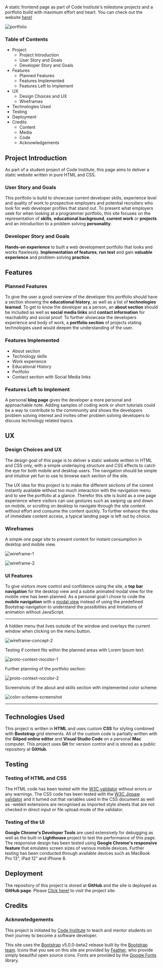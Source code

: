 A static frontend page as part of Code Institute's milestone projects and a portfolio build with maximum effort and heart. You can check out the website [here!](https://theodorcodes.github.io/milestone-project-1/) 

![portfolio](/Users/lp1/cittris/var/www/milestone1.2/assets/images/portfolio.png)

### Table of Contents

- Project
    - Project Introduction
    - User Story and Goals
    - Developer Story and Goals
- Features
    -   Planned Features
    -   Features Implemented
    -   Features Left to Implement
- UX
    -   Design Choices and UX
    -   Wireframes
- Technologies Used
- Testing
- Deployment
- Credits
    -   Content
    -   Media
    -   Code
    -   Acknowledgements

## Project Introduction

As part of a student project of Code Institute, this page aims to deliver a static website written in pure HTML and CSS. 

### User Story and Goals

This portfolio is build to showcase current developer skills, experience level and quality of work to prospective employers and potential recruiters who look for web developer profiles that stand out. To present what employers seek for when looking at a programmer portfolio, this site focuses on the representation of **skills**, **educational background**, **current work** or **projects** and an introduction to a problem solving **personality**.

### Developer Story and Goals

**Hands-on experience** to built a web development portfolio that looks and works flawlessly. **Implementation of features**, **run test** and gain **valuable experience** and problem-solving **practice**.

## Features

### Planned Features

To give the user a good overview of the developer this portfolio should have a section showing the **educational history**, as well as a list of **technologies learned**. To get to know the developer as a person, an **about section** should be included as well as **social media links** and **contact information** for reachability and social proof. To further showcase the developers experience and body of work, a **portfolio section** of projects stating technologies used would deepen the understanding of the user.

### Features Implemented

- About section
- Technology skills
- Work experience
- Educational History
- Portfolio
- Contact section with Social Media links

### Features Left to Implement

 A personal **blog page** gives the developer a more personal and approachable note. Adding samples of coding work or short tutorials could be a way to contribute to the commnunity and shows the developers problem solving interest and invites other problem solving developers to discuss technology related topics.

## UX

### Design Choices and UX

The design goal of this page is to deliver a static website written in HTML and CSS only, with a simple underlaying structure and CSS effects to catch the eye for both mobile and desktop users. The navigation should be simple and intuitive yet fun to use to browse each section of the site. 

The UX idea for this project is to make the different sections of the conent instantly available without too much interaction with the navigation menu and to see the portfolio at a glance. Therefor this site is build as a one page experience where visitors can use gestures such as swiping up and down on mobile, or scrolling on desktop to navigate through the site content without effort and consume the content quickly. To further enhance the idea of immediate content access, a typical landing page is left out by choice. 



### Wireframes

A simple one page site to present content for instant consumption in desktop and mobile view.

![wireframe-1](/Users/lp1/cittris/var/www/milestone1.2/assets/images/wireframe-1.png)

![wireframe-2](/Users/lp1/cittris/var/www/milestone1.2/assets/images/wireframe-2.png)



### UI Features

To give visitors more control and confidence using the site, a **top bar navigation** for the desktop view and a subtle animated modal view for the mobile view has been planned. As a personal goal I chose to code the **mobile navigation** with a [modal view](https://www.w3schools.com/cssref/tryit.asp?filename=trycss3_target_modal ) instead of using the predefined Bootstrap navigation to understand the possibilties and limitations of animation without JavaScript.

---

A hidden menu that lives outside of the window and overlays the current window when clicking on the menu button.

![wireframe-concept-2](/Users/lp1/Documents/__CodeInstitute/ci-milestone-project-1/ci-milestone-project-1/assets/images/wireframe-concept-2.png)

Testing if content fits within the planned areas with Lorem Ipsum text:

![proto-context-nocolor-1](/Users/lp1/cittris/var/www/milestone1.2/assets/images/proto-context-nocolor-1.png)

Further planning of the portfolio section:

![proto-context-nocolor-2](/Users/lp1/cittris/var/www/milestone1.2/assets/images/proto-context-nocolor-2.png)

Screenshots of the about and skills section with implemented color scheme:

![color-scheme-screenshot](/Users/lp1/cittris/var/www/milestone1.2/assets/images/color-scheme-screenshot.png)



---

## Technologies Used

This project is written in **HTML** and uses custom **CSS** for styling combined with **Bootstrap** grid elements. 
All of the custom code is partially written with the **Gitpod online editor** and **Visual Studio Code** on a personal **Mac** computer. This project uses **Git** for version control and is stored as a public repository at **GitHub**. 

## Testing

### Testing of HTML and CSS
The HTML code has been tested with the [W3C validator](https://validator.w3.org/) without errors or any warnings. The CSS code has been tested with the [W3C Jigsaw validator](https://jigsaw.w3.org/) and it turned out that variables used in the CSS document as well as -webkit extensions are recognised as imported style sheets that are not checked in direct input or file upload mode of the validator.

### Testing of the UI
**Google Chrome's Developer Tools** are used extensively for debugging as well as the built-in **Lighthouse** project to test the performance of this page. The responsive design has been tested using **Google Chrome's responsive feature** that emulates screen sizes of various mobile devices. Further testing has been conducted through available devices such as MacBook Pro 13", iPad 12" and iPhone 8. 

## Deployment

The repository of this project is stored at **GitHub** and the site is deployed as **GitHub page**. Please <a href="https://theodorcodes.github.io/milestone-project-1/" target="_blank">Click here!</a> to visit the project site.

## Credits

### Acknowledgements

This project is initiated by [Code Institute](https://codeinstitute.net/) to teach and mentor students on their journey to become a software developer.

This site uses the [Bootstrap](https://getbootstrap.com/) v5.0.0-beta2 release built by the [Bootstrap team](https://getbootstrap.com/docs/5.0/about/team/).
Icons that you see on this site are provided by [Feather](https://feathericons.com/), who provide simply beautiful open source icons.
Fonts are provided by the [Google Fonts](https://fonts.google.com/) library.



